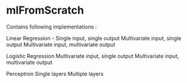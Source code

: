 # mlFromScratch
Contains following implementations : 

 Linear Regression - 
  Single input, single output
  Multivariate input, single output
  Multivariate input, multivariate output

 Logistic Regression
  Multivariate input, single output
  Multivariate input, multivariate output
  
 Perceptron
  Single layers 
  Multiple layers


